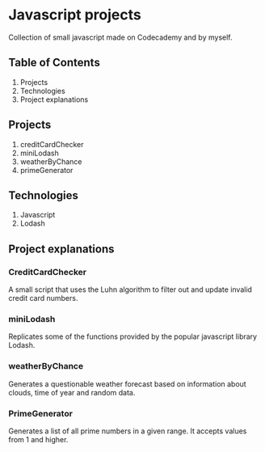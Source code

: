 # Javascript projects

Collection of small javascript made on Codecademy and by myself.

## Table of Contents

1. Projects
2. Technologies
3. Project explanations

## Projects

1. creditCardChecker
2. miniLodash
3. weatherByChance
4. primeGenerator

## Technologies

1. Javascript
2. Lodash

## Project explanations

### CreditCardChecker

A small script that uses the Luhn algorithm to filter out and update invalid credit card numbers.

### miniLodash

Replicates some of the functions provided by the popular javascript library Lodash.

### weatherByChance

Generates a questionable weather forecast based on information about clouds, time of year and random data.

### PrimeGenerator

Generates a list of all prime numbers in a given range. It accepts values from 1 and higher.